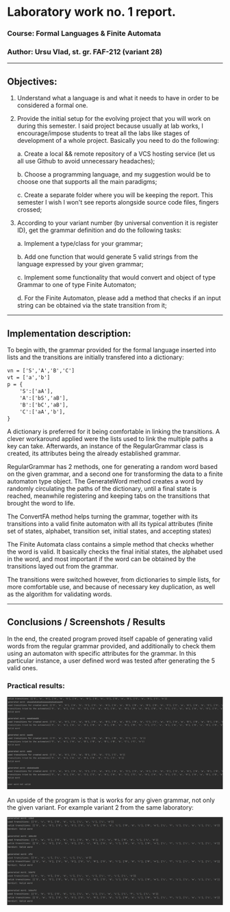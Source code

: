 # Laboratory work no. 1 report.
### Course: Formal Languages & Finite Automata
### Author: Ursu Vlad, st. gr. FAF-212 (variant 28)

---

## Objectives:
1. Understand what a language is and what it needs to have in order to be considered a formal one.

2. Provide the initial setup for the evolving project that you will work on during this semester. I said project because
usually at lab works, I encourage/impose students to treat all the labs like stages of development of a whole project. 
Basically you need to do the following:

    a. Create a local && remote repository of a VCS hosting service (let us all use Github to avoid unnecessary headaches);

    b. Choose a programming language, and my suggestion would be to choose one that supports all the main paradigms;

    c. Create a separate folder where you will be keeping the report. This semester I wish I won't see reports alongside
source code files, fingers crossed;

3. According to your variant number (by universal convention it is register ID), get the grammar definition and do the 
following tasks:

    a. Implement a type/class for your grammar;

    b. Add one function that would generate 5 valid strings from the language expressed by your given grammar;

    c. Implement some functionality that would convert and object of type Grammar to one of type Finite Automaton;
    
    d. For the Finite Automaton, please add a method that checks if an input string can be obtained via the state 
transition from it;

---

## Implementation description:
To begin with, the grammar provided for the formal language inserted into lists and the transitions are initially 
transfered into a dictionary:
```
vn = ['S','A','B','C']
vt = ['a','b']
p = {
    'S':['aA'],
    'A':['bS','aB'],
    'B':['bC','aB'],
    'C':['aA','b'],
}
```
A dictionary is preferred for it being comfortable in linking the transitions. A clever workaround applied were the
lists used to link the multiple paths a key can take.
Afterwards, an instance of the RegularGrammar class is created, its attributes being the already established grammar.

RegularGrammar has 2 methods, one for generating a random word based on the given grammar, and a second one for
transforming the data to a finite automaton type object. The GenerateWord method creates a word by randomly circulating
the paths of the dictionary, until a final state is reached, meanwhile registering and keeping tabs on the transitions
that brought the word to life.

The ConvertFA method helps turning the grammar, together with its transitions into a valid finite automaton with all its 
typical attributes (finite set of states, alphabet, transition set, initial states, and accepting states)

The Finite Automata class contains a simple method that checks whether the word is valid. It basically checks the final 
initial states, the alphabet used in the word, and most important if the word can be obtained by the transitions layed 
out from the grammar.

The transitions were switched however, from dictionaries to simple lists, for more comfortable use, and because of
necessary key duplication, as well as the algorithm for validating words.

---

## Conclusions / Screenshots / Results

In the end, the created program proved itself capable of generating valid words from the regular grammar provided, and
additionally to check them using an automaton with specific attributes for the grammar. In this particular instance, 
a user defined word was tested after generating the 5 valid ones.
### Practical results:
![screenshot](images/lfafscreenshots.PNG)

An upside of the program is that is works for any given grammar, not only the given variant. For example variant 2 from 
the same laboratory:

![screenshot2](images/variant2.PNG)
